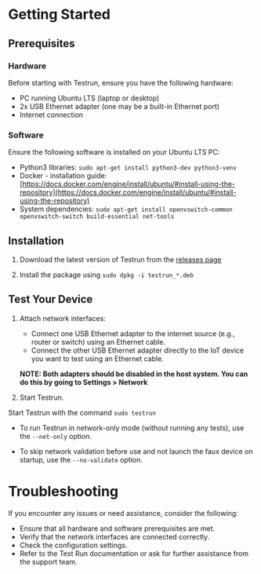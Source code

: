 # Getting Started

## Prerequisites

### Hardware

Before starting with Testrun, ensure you have the following hardware:

- PC running Ubuntu LTS (laptop or desktop)
- 2x USB Ethernet adapter (one may be a built-in Ethernet port)
- Internet connection

### Software

Ensure the following software is installed on your Ubuntu LTS PC:
- Python3 libraries: ``sudo apt-get install python3-dev python3-venv``
- Docker - installation guide: [https://docs.docker.com/engine/install/ubuntu/#install-using-the-repository](https://docs.docker.com/engine/install/ubuntu/#install-using-the-repository)
- System dependencies: ``sudo apt-get install openvswitch-common openvswitch-switch build-essential net-tools``

## Installation

1. Download the latest version of Testrun from the [releases page](https://github.com/google/test-run/releases)

2. Install the package using ``sudo dpkg -i testrun_*.deb``

## Test Your Device

1. Attach network interfaces:

   - Connect one USB Ethernet adapter to the internet source (e.g., router or switch) using an Ethernet cable.
   - Connect the other USB Ethernet adapter directly to the IoT device you want to test using an Ethernet cable.

   **NOTE: Both adapters should be disabled in the host system. You can do this by going to Settings > Network** 

2. Start Testrun.

Start Testrun with the command `sudo testrun`

   - To run Testrun in network-only mode (without running any tests), use the `--net-only` option.

   - To skip network validation before use and not launch the faux device on startup, use the `--no-validate` option.

# Troubleshooting

If you encounter any issues or need assistance, consider the following:

- Ensure that all hardware and software prerequisites are met.
- Verify that the network interfaces are connected correctly.
- Check the configuration settings.
- Refer to the Test Run documentation or ask for further assistance from the support team.
